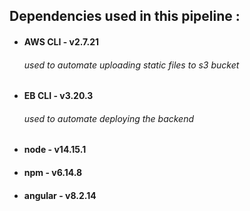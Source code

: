 

## Dependencies used in this pipeline :

- #### AWS CLI - **v2.7.21**
  ###### used to automate uploading static files to s3 bucket
- #### EB CLI - **v3.20.3**
  ###### used to automate deploying the backend
- #### node - **v14.15.1**
- #### npm - **v6.14.8**
- #### angular - **v8.2.14**


